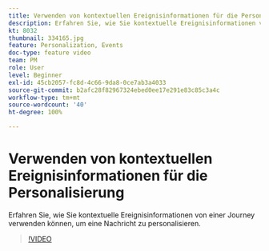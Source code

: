 ```yaml
---
title: Verwenden von kontextuellen Ereignisinformationen für die Personalisierung
description: Erfahren Sie, wie Sie kontextuelle Ereignisinformationen von einer Journey verwenden können, um eine Nachricht zu personalisieren.
kt: 8032
thumbnail: 334165.jpg
feature: Personalization, Events
doc-type: feature video
team: PM
role: User
level: Beginner
exl-id: 45cb2057-fc8d-4c66-9da8-0ce7ab3a4033
source-git-commit: b2afc28f82967324ebed0ee17e291e83c85c3a4c
workflow-type: tm+mt
source-wordcount: '40'
ht-degree: 100%

---
```


# Verwenden von kontextuellen Ereignisinformationen für die Personalisierung

Erfahren Sie, wie Sie kontextuelle Ereignisinformationen von einer Journey verwenden können, um eine Nachricht zu personalisieren.

>[!VIDEO](https://video.tv.adobe.com/v/334165?quality=12&learn=on)
